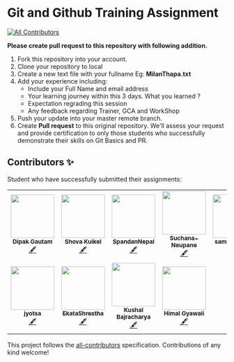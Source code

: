 # Git and Github Training Assignment
<!-- ALL-CONTRIBUTORS-BADGE:START - Do not remove or modify this section -->
[![All Contributors](https://img.shields.io/badge/all_contributors-11-orange.svg?style=flat-square)](#contributors-)
<!-- ALL-CONTRIBUTORS-BADGE:END -->

**Please create pull request to this repository with following addition.**

1. Fork this repository into your account.
2. Clone your repository to local 
3. Create a new text file with your fullname Eg: **MilanThapa.txt**
4. Add your experience including:
   * Include your Full Name and email address
   * Your learning journey within this 3 days. What you learned ?
   * Expectation regrading this session
   * Any feedback regarding Trainer, GCA and WorkShop
5. Push your update into your master remote branch.
6. Create **Pull request** to this original repository.
We'll assess your request and provide certification to only those students who successfully demonstrate their skills on Git Basics and PR.

## Contributors ✨

Student who have successfully submitted their assignments:

<!-- ALL-CONTRIBUTORS-LIST:START - Do not remove or modify this section -->
<!-- prettier-ignore-start -->
<!-- markdownlint-disable -->
<table>
  <tr>
    <td align="center"><a href="https://github.com/dpakgtm07"><img src="https://avatars2.githubusercontent.com/u/29562588?v=4" width="100px;" alt=""/><br /><sub><b>Dipak Gautam</b></sub></a><br /><a href="#content-dpakgtm07" title="Content">🖋</a></td>
    <td align="center"><a href="https://github.com/Shovaa"><img src="https://avatars1.githubusercontent.com/u/47145787?v=4" width="100px;" alt=""/><br /><sub><b>Shova Kuikel</b></sub></a><br /><a href="#content-Shovaa" title="Content">🖋</a></td>
    <td align="center"><a href="https://github.com/SpandanNepal"><img src="https://avatars0.githubusercontent.com/u/65861498?v=4" width="100px;" alt=""/><br /><sub><b>SpandanNepal</b></sub></a><br /><a href="#content-SpandanNepal" title="Content">🖋</a></td>
    <td align="center"><a href="https://github.com/Suchana-Neupane"><img src="https://avatars0.githubusercontent.com/u/69891647?v=4" width="100px;" alt=""/><br /><sub><b>Suchana-Neupane</b></sub></a><br /><a href="#content-Suchana-Neupane" title="Content">🖋</a></td>
    <td align="center"><a href="https://github.com/samptimilsina"><img src="https://avatars3.githubusercontent.com/u/72552716?v=4" width="100px;" alt=""/><br /><sub><b>samptimilsina</b></sub></a><br /><a href="#content-samptimilsina" title="Content">🖋</a></td>
    <td align="center"><a href="https://github.com/PrakashBudhathoki"><img src="https://avatars1.githubusercontent.com/u/70566495?v=4" width="100px;" alt=""/><br /><sub><b>PrakashBudhathoki</b></sub></a><br /><a href="#content-PrakashBudhathoki" title="Content">🖋</a></td>
    <td align="center"><a href="https://github.com/nhuchhe7"><img src="https://avatars2.githubusercontent.com/u/51046291?v=4" width="100px;" alt=""/><br /><sub><b>Nhuchhe Manish</b></sub></a><br /><a href="#content-nhuchhe7" title="Content">🖋</a></td>
  </tr>
  <tr>
    <td align="center"><a href="https://github.com/jyotsa"><img src="https://avatars1.githubusercontent.com/u/38969126?v=4" width="100px;" alt=""/><br /><sub><b>jyotsa</b></sub></a><br /><a href="#content-jyotsa" title="Content">🖋</a></td>
    <td align="center"><a href="https://github.com/EkataShrestha"><img src="https://avatars2.githubusercontent.com/u/72552884?v=4" width="100px;" alt=""/><br /><sub><b>EkataShrestha</b></sub></a><br /><a href="#content-EkataShrestha" title="Content">🖋</a></td>
    <td align="center"><a href="https://github.com/bajrakushal"><img src="https://avatars3.githubusercontent.com/u/69857633?v=4" width="100px;" alt=""/><br /><sub><b>Kushal Bajracharya</b></sub></a><br /><a href="#content-bajrakushal" title="Content">🖋</a></td>
    <td align="center"><a href="https://github.com/HimalG"><img src="https://avatars2.githubusercontent.com/u/49095234?v=4" width="100px;" alt=""/><br /><sub><b>Himal Gyawali</b></sub></a><br /><a href="#content-HimalG" title="Content">🖋</a></td>
  </tr>
</table>

<!-- markdownlint-enable -->
<!-- prettier-ignore-end -->
<!-- ALL-CONTRIBUTORS-LIST:END -->

This project follows the [all-contributors](https://github.com/all-contributors/all-contributors) specification. Contributions of any kind welcome!
